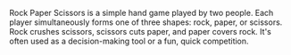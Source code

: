 Rock Paper Scissors is a simple hand game played by two people. Each player simultaneously forms one of three shapes: rock, paper, or scissors. Rock crushes scissors, scissors cuts paper, and paper covers rock. It's often used as a decision-making tool or a fun, quick competition.
